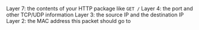 Layer 7: the contents of your HTTP package like `GET /`
Layer 4: the port and other TCP/UDP information
Layer 3: the source IP and the destination IP
Layer 2: the MAC address this packet should go to
